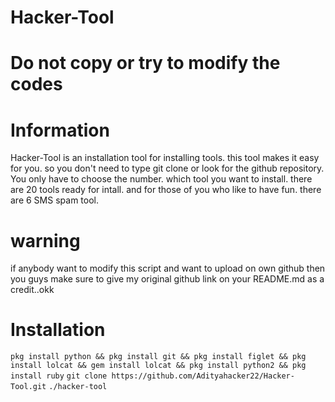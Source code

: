 # Hacker-Tool
# Do not copy or try to modify the codes
# Information
Hacker-Tool is an installation tool for installing tools. this tool makes it easy for you. so you don't need to type git clone or look for the github repository. You only have to choose the number. which tool you want to install. there are 20 tools ready for intall. and for those of you who like to have fun. there are 6 SMS spam tool.
# warning
 if anybody want to modify this script and want to upload on own github then you guys make sure to give my original github link on your README.md as a credit..okk
# Installation
`pkg install python && pkg install git && pkg install figlet && pkg install lolcat && gem install lolcat && pkg install python2 && pkg install ruby`
`git clone https://github.com/Adityahacker22/Hacker-Tool.git`
`./hacker-tool`
